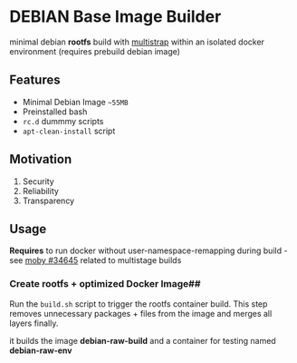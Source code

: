 DEBIAN Base Image Builder
==============================

minimal debian **rootfs** build with [multistrap](https://manpages.debian.org/stretch/multistrap/multistrap.1.en.html) within an isolated docker environment (requires prebuild debian image)

## Features ##

* Minimal Debian Image `~55MB`
* Preinstalled bash
* `rc.d` dummmy scripts
* `apt-clean-install` script

## Motivation ##

1. Security
2. Reliability
3. Transparency

## Usage ##

**Requires** to run docker without user-namespace-remapping during build - see [moby #34645](https://github.com/moby/moby/issues/34645) related to multistage builds

### Create rootfs + optimized Docker Image##

Run the `build.sh` script to trigger the rootfs container build.  This step removes unnecessary packages + files from the image and merges all layers finally.

it builds the image **debian-raw-build** and a container for testing named **debian-raw-env**

